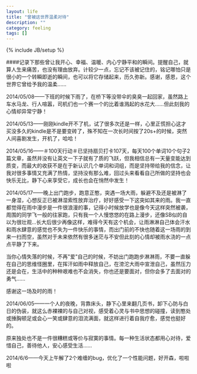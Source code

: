 ```yaml
---
layout: life
title: "曾被这世界温柔对待"
description: ""
category: feeling
tags: []
---
```

{% include JB/setup %}


####记录下那些曾让我开心、幸福、温暖、内心宁静平和的瞬间。提醒自己，就算人生来痛苦，也没有理由放弃。计较少一点，忘记不该被记住的，铭记哪怕只是很小的一个转瞬即逝的瞬间，也可以将它存储起来，历久弥新。感谢，感恩，这个世界它曾给予我的温柔……

2014/05/08——下班的时候下雨了，在桥下等没带伞的臭臭一起回家，虽然路上车水马龙、行人喧嚣，司机们也一个赛一个的比着谁溅起的水花大……但此刻我的心情却异常宁静！

2014/05/13——刚刚kindle开不了机，试了很多次还是一样，心里正慌担心这才买没多久的kindle是不是要变砖了，殊不知在一次长时间按了20s+的时候，突然人间喜剧发生，开机了，哈哈！

2014/05/16——＃100天行动＃已坚持扇贝打卡107天，每天100个单词10个句子2篇文章，虽然并没有让英文一下子就有了质的飞跃，但我相信总有一天量变能达到质变，而最大的收获不是在于新认识几个单词和词组，而是坚持带给我的信念，让我对很多事情又充满了热情，坚持没有那么难，回过头来看看自己所做的坚持也会快乐无比，静下心来享受它，成长也会在悄然中发生！  

2014/05/17——晚上出门跑步，跑意正憨，突遇一场大雨，躲避不及还是被淋了一身湿，心想反正已被淋湿索性放弃治疗，好好感受一下这突如其来的雨。我一直都觉得在雨中漫步是一件很浪漫的事，记得小时候放学也是像今天这样突然被袭，周围的同学飞一般的往家跑，只有我一个人慢悠悠的在路上漫步，还像SB似的自以为很壮观…长大后很少再像这样，难得今天有这个机会，让雨淋淋自己体会汗水和雨水肆意的感觉也不失为一件快乐的事情，而出门前的不快也随着这一场雨的到来一扫而空，虽然对于未来依然有很多迷茫与不安但此刻的心情却被雨水浇的一点点平静了下来。

当你心情失落的时候，不再"爱"自己的时候，不妨出门跑跑步淋淋雨，不要一直躲在自己的思维怪圈里，在挥汗如雨中释放自己，在滂沱大雨中宣泄自己，虽然压力还是会在，生活中的种种艰难也不会消失，你也还是要面对，但你会多了去面对的勇气……

感谢这一场及时的雨！



2014/06/05——一个人的夜晚，背靠床头，静下心里来翻几页书，卸下心防与白日的伪装，就这么赤裸裸的与自己对视，感受着心灵与书中思想的碰撞，读到憨处或捶胸顿足或会心一笑或肆意的泪流满面，就这样进行着自我疗愈，感觉也挺好的。

原来独处也不是一件很糟糕或等价与寂寞的事情。每一种生活状态都用心对待，爱惜自己，善待他人，安心感受生活……

2014/6/6——今天上午解了2个难缠的bug，优化了一个性能问题，好开森，啦啦啦